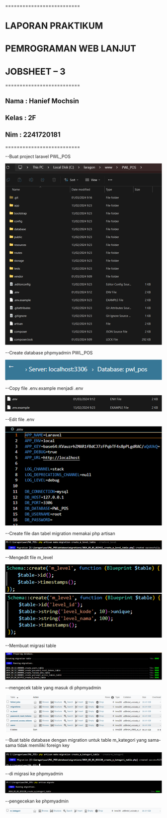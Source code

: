 ==========================

# LAPORAN PRAKTIKUM

# PEMROGRAMAN WEB LANJUT

# JOBSHEET – 3

==========================

## Nama : Hanief Mochsin

## Kelas : 2F

## Nim : 2241720181

==========================

--Buat project laravel PWL_POS

![alt text](image.png)

--Create database phpmyadmin PWL_POS

![alt text](image-1.png)

--Copy file .env.example menjadi .env

![alt text](image-2.png)

--Edit file .env

![alt text](image-3.png)

--Create file dan tabel migration memakai php artisan

![alt text](image-4.png)

--Mengedit file m_level

![alt text](image-5.png)
![alt text](image-6.png)

--Membuat migrasi table

![alt text](image-7.png)

--mengecek table yang masuk di phpmyadmin

![alt text](image-8.png)

--Buat table database dengan migration untuk table m_kategori yang sama-sama tidak 
memiliki foreign key

![alt text](image-9.png)

--di migrasi ke phpmyadmin

![alt text](image-10.png)

--pengecekan ke phpmyadmin

![alt text](image-11.png)

